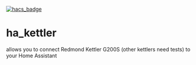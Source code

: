 [![hacs_badge](https://img.shields.io/badge/HACS-Custom-orange.svg)](https://github.com/custom-components/hacs)

# ha_kettler
allows you to connect Redmond Kettler G200S (other kettlers need tests) to your Home Assistant


